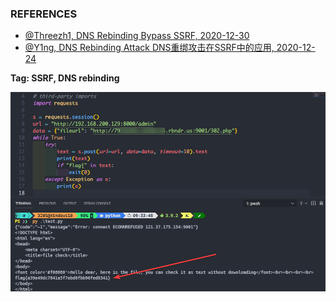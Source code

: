 ### REFERENCES

- [@Threezh1, DNS Rebinding Bypass SSRF, 2020-12-30](https://xz.aliyun.com/t/8707)
- [@Y1ng, DNS Rebinding Attack DNS重绑攻击在SSRF中的应用, 2020-12-24](https://www.gem-love.com/2020/12/25/dns-rebinding-attack-dns%E9%87%8D%E7%BB%91%E6%94%BB%E5%87%BB%E5%9C%A8ssrf%E4%B8%AD%E7%9A%84%E5%BA%94%E7%94%A8/#undefined)

**Tag: SSRF, DNS rebinding**

![img1](./assets/img1.png?raw=true)